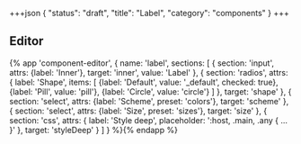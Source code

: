 +++json
{
  "status": "draft",
  "title": "Label",
  "category": "components"
}
+++

## Editor

{%
  app 'component-editor', {
    name: 'label',
    sections: [
      {
        section: 'input',
        attrs: {label: 'Inner'},
        target: 'inner',
        value: 'Label'
      },
      {
        section: 'radios',
        attrs: {
          label: 'Shape',
          items: [
            {label: 'Default', value: '_default', checked: true},
            {label: 'Pill', value: 'pill'},
            {label: 'Circle', value: 'circle'}
          ]
        },
        target: 'shape'
      },
      {
        section: 'select',
        attrs: {label: 'Scheme', preset: 'colors'},
        target: 'scheme'
      },
      {
        section: 'select',
        attrs: {label: 'Size', preset: 'sizes'},
        target: 'size'
      },
      {
        section: 'css',
        attrs: {
          label: 'Style deep',
          placeholder: ':host, .main, .any { ... }'
        },
        target: 'styleDeep'
      }
    ]
  }
%}{% endapp %}
